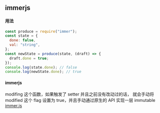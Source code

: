 ## immerjs

#### 用法

```js
const produce = require("immer");
const state = {
  done: false,
  val: "string",
};
const newState = produce(state, (draft) => {
  draft.done = true;
});
console.log(state.done); // false
console.log(newState.done); // true
```

#### immerjs
modifing​ 这个函数，如果触发了 setter 并且之前没有改动过的话，
就会手动将 ​modified​ 这个 flag 设置为 ​true​，并且手动通过原生的 API 实现一层 immutable
[immer.js](./immer.js)
